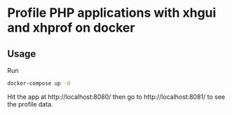 Profile PHP applications with xhgui and xhprof on docker
========================================================

Usage
-----

Run

```bash
docker-compose up -d
```

Hit the app at http://localhost:8080/ then go to http://localhost:8081/ to see the profile data.
